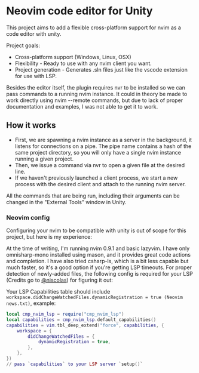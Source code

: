 # Neovim code editor for Unity

This project aims to add a flexible cross-platform support for nvim as a code editor with unity.

Project goals:
* Cross-platform support (Windows, Linux, OSX)
* Flexibility - Ready to use with any nvim client you want.
* Project generation - Generates .sln files just like the vscode extension for use with LSP.

Besides the editor itself, the plugin requires nvr to be installed so we can pass commands to a running nvim instance.
It could in theory be made to work directly using nvim --remote commands, but due to lack of proper documentation and examples, I was not able to get it to work.

## How it works
* First, we are spawning a nvim instance as a server in the background, it listens for connections on a pipe. 
The pipe name contains a hash of the same project directory, so you will only have a single nvim instance running a given project.
* Then, we issue a command via nvr to open a given file at the desired line.
* If we haven't previously launched a client process, we start a new process with the desired client and attach to the running nvim server.

All the commands that are being run, including their arguments can be changed in the "External Tools" window in Unity.

### Neovim config

Configuring your nvim to be compatible with unity is out of scope for this project, but here is my experience:

At the time of writing, I'm running nvim 0.9.1 and basic lazyvim.
I have only omnisharp-mono installed using mason, and it provides great code actions and completion. I have also tried csharp-ls, which is a bit less capable but much faster, so it's a good option if you're getting LSP timeouts.
For proper detection of newly-added files, the following config is required for your LSP (Credits go to [@niscolas](https://github.com/niscolas)) for figuring it out:

Your LSP Capabilities table should include `workspace.didChangeWatchedFiles.dynamicRegistration = true (Neovim news.txt)`, example:

```lua
local cmp_nvim_lsp = require("cmp_nvim_lsp")
local capabilities = cmp_nvim_lsp.default_capabilities()
capabilities = vim.tbl_deep_extend("force", capabilities, {
    workspace = {
        didChangeWatchedFiles = {
            dynamicRegistration = true,
        },
    },
})
// pass `capabilities` to your LSP server `setup()`
```

